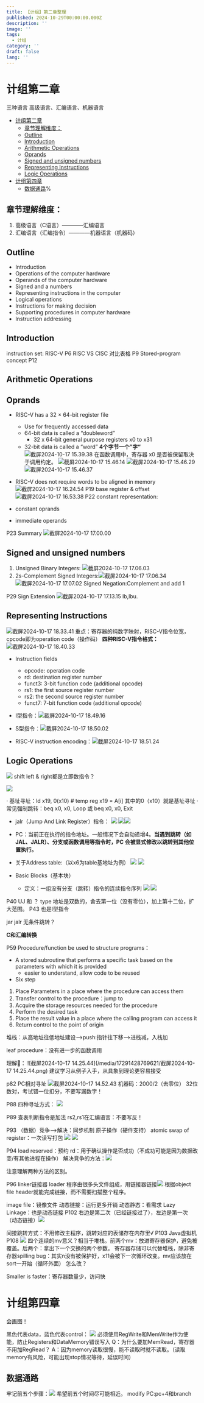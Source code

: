 ```yaml
---
title: 【计组】第二章整理
published: 2024-10-29T00:00:00.000Z
description: ''
image: ''
tags:
  - 计组
category: ''
draft: false
lang: ''
---
```

# 计组第二章
三种语言 高级语言、汇编语言、机器语言


- [计组第二章](#%E8%AE%A1%E7%BB%84%E7%AC%AC%E4%BA%8C%E7%AB%A0)
  * [章节理解维度：](#%E7%AB%A0%E8%8A%82%E7%90%86%E8%A7%A3%E7%BB%B4%E5%BA%A6)
  * [Outline](#outline)
  * [Introduction](#introduction)
  * [Arithmetic Operations](#arithmetic-operations)
  * [Oprands](#oprands)
  * [Signed and unsigned numbers](#signed-and-unsigned-numbers)
  * [Representing Instructions](#representing-instructions)
  * [Logic Operations](#logic-operations)
- [计组第四章](#%E8%AE%A1%E7%BB%84%E7%AC%AC%E5%9B%9B%E7%AB%A0)
  * [数据通路](#%E6%95%B0%E6%8D%AE%E9%80%9A%E8%B7%AF)%


## 章节理解维度：
1. 高级语言（C语言）————汇编语言
2. 汇编语言（汇编指令）————机器语言（机器码）
## Outline
* Introduction
* Operations of the computer hardware 
* Operands of the computer hardware
* Signed and a numbers
* Representing instructions in the computer
* Logical operations 
* Instructions for making decision
* Supporting procedures in computer hardware
* Instruction addressing

## Introduction
 instruction set: RISC-V
 P6
 RISC VS CISC 对比表格
 P9
 Stored-program concept
 P12 
## Arithmetic Operations
## Oprands
*  RISC-V has a 32 × 64-bit register file
   *  Use for frequently accessed data
   *  64-bit data is called a “doubleword”
       *  32 x 64-bit general purpose registers x0 to x31
   *  32-bit data is called a “word” **4个字节一个”字“**
![截屏2024-10-17 15.39.38](/media/17291428769621/%E6%88%AA%E5%B1%8F2024-10-17%2015.39.38.png)
在函数调用中，寄存器 x0 是否被保留取决于调用约定。
![截屏2024-10-17 15.46.14](/media/17291428769621/%E6%88%AA%E5%B1%8F2024-10-17%2015.46.14.png)
![截屏2024-10-17 15.46.29](/media/17291428769621/%E6%88%AA%E5%B1%8F2024-10-17%2015.46.29.png)
![截屏2024-10-17 15.46.37](/media/17291428769621/%E6%88%AA%E5%B1%8F2024-10-17%2015.46.37.png)

* RISC-V does not require words to be aligned in 
memory
![截屏2024-10-17 16.24.54](/media/17291428769621/%E6%88%AA%E5%B1%8F2024-10-17%2016.24.54.png)
P19
base register & offset
![截屏2024-10-17 16.53.38](/media/17291428769621/%E6%88%AA%E5%B1%8F2024-10-17%2016.53.38.png)
P22 constant representation:
* constant oprands
* immediate operands

P23 Summary
![截屏2024-10-17 17.00.00](/media/17291428769621/%E6%88%AA%E5%B1%8F2024-10-17%2017.00.00.png)
## Signed and unsigned numbers
1. Unsigned Binary Integers: ![截屏2024-10-17 17.06.03](/media/17291428769621/%E6%88%AA%E5%B1%8F2024-10-17%2017.06.03.png)
2. 2s-Complement Signed Integers:![截屏2024-10-17 17.06.34](/media/17291428769621/%E6%88%AA%E5%B1%8F2024-10-17%2017.06.34.png)
![截屏2024-10-17 17.07.02](/media/17291428769621/%E6%88%AA%E5%B1%8F2024-10-17%2017.07.02.png)
    Signed Negation:Complement and add 1
    
P29 Sign Extension
![截屏2024-10-17 17.13.15](/media/17291428769621/%E6%88%AA%E5%B1%8F2024-10-17%2017.13.15.png)
lb,lbu.

## Representing Instructions
![截屏2024-10-17 18.33.41](/media/17291428769621/%E6%88%AA%E5%B1%8F2024-10-17%2018.33.41.png)
重点：寄存器的纯数字映射，RISC-V指令位宽，cpcode即为operation code（操作码）
**四种RISC-V指令格式：**
![截屏2024-10-17 18.40.33](/media/17291428769621/%E6%88%AA%E5%B1%8F2024-10-17%2018.40.33.png)
* Instruction fields
    * opcode: operation code
    * rd: destination register number
    * funct3: 3-bit function code (additional opcode)
    * rs1: the first source register number
    * rs2: the second source register number
    * funct7: 7-bit function code (additional opcode)
    
* I型指令：![截屏2024-10-17 18.49.16](/media/17291428769621/%E6%88%AA%E5%B1%8F2024-10-17%2018.49.16.png)
* S型指令：![截屏2024-10-17 18.50.02](/media/17291428769621/%E6%88%AA%E5%B1%8F2024-10-17%2018.50.02.png)
* RISC-V instruction encoding：![截屏2024-10-17 18.51.24](/media/17291428769621/%E6%88%AA%E5%B1%8F2024-10-17%2018.51.24.png)

## Logic Operations
![](/media/17291428769621/17291649815452.png)
shift left & right都是立即数指令？

![](/media/17291428769621/17297414321545.png)

 · 基址寻址：ld x19, 0(x10) # temp reg x19 = A[i]  其中的0（x10）就是基址寻址
 · 常见强制跳转：beq x0, x0, Loop 或 beq x0, x0, Exit

* jalr（Jump And Link Register）指令：
![](/media/17291428769621/17297537249051.png)
![](/media/17291428769621/17297540362309.png)![](/media/17291428769621/17297542048265.png)
* PC：当前正在执行的指令地址。一般情况下会自动递增4。**当遇到跳转（如 JAL、JALR）、分支或函数调用等指令时，PC 会被显式修改以跳转到其他位置执行。**
* 关于Address table:（以x6为table基地址为例）
![](/media/17291428769621/17297548751023.png)
![](/media/17291428769621/17297548872444.png)

* Basic Blocks（基本块）
    * 定义：一组没有分支（跳转）指令的连续指令序列
    ![](/media/17291428769621/17297573763056.png)
![](/media/17291428769621/17297574004820.png)






P40
UJ 和  ？ type 地址是双数的，舍去第一位（没有零位），加上第十二位，扩大范围。
P43 也是I型指令

jar jalr 无条件跳转？

**C和汇编转换**

P59
Procedure/function be used to structure programs：
* A stored subroutine that performs a specific task based on 
the parameters with which it is provided
    * easier to understand, allow code to be reused
* Six step
1. Place Parameters in a place where the procedure can access 
them
2. Transfer control to the procedure：jump to 
3. Acquire the storage resources needed for the procedure
4. Perform the desired task
5. Place the result value in a place where the calling program can 
access it 
6. Return control to the point of origin



堆栈：从高地址往低地址建设——>push:指针往下移——>进栈减，入栈加

leaf procedure：没有进一步的函数调用

理解🌰：
![截屏2024-10-17 14.25.44](/media/17291428769621/截屏2024-10-17 14.25.44.png)
建议学习从例子入手，从具象到理论更容易接受

p82 PC相对寻址
![截屏2024-10-17 14.52.43](/media/17291428769621/%E6%88%AA%E5%B1%8F2024-10-17%2014.52.43.png)
机器码：2000/2（去零位）
32位数对，考试错一位扣分，不要写漏数字！

P88 四种寻址方式：
![](/media/17291428769621/17295631673679.png)

P89 
查表判断指令是加法
rs2,rs1在汇编语言：不要写反！

P93
（数据）竞争——>解决：同步机制 原子操作（硬件支持）
atomic swap of register：一次读写打包
![](/media/17291428769621/17298416812708.png)
![](/media/17291428769621/17298417167825.png)
     
P94 load reserved：预约
rd：用于确认操作是否成功（不成功可能是因为数据改变/有其他进程在操作）
解决竞争的方法：![](/media/17291428769621/17295645628484.png)

注意理解两种方法的区别。

P96 linker链接器  loader
程序由很多头文件组成，用链接器链接![](/media/17291428769621/17295652222832.png)
根据object file header就能完成链接，而不需要扫描整个程序。

image file：镜像文件
动态链接：运行更多开销
动态静态：看需求
Lazy Linkage：也是动态链接
P102 右边是第二次（已经链接过了），左边是第一次（动态链接）![](/media/17291428769621/17295664311183.png)

间接跳转方式：不用修改主程序，跳转对应的表储存在内存里√
P103 Java虚拟机
P108
![](/media/17291428769621/17295671624850.png)
四个连续的mv意义？相当于堆栈。前两个mv：放进寄存器保护，避免被覆盖。后两个：拿出下一个交换的两个参数。
寄存器存储可以代替堆栈，除非寄存器spilling
bug：其实n没有被保护好，x11会被下一次循环改变。mv应该放在sort一开始（循环外面）
怎么改？

Smaller is faster：寄存器数量少，访问快


# 计组第四章
会画图！

黑色代表data，蓝色代表control：
![](/media/17291428769621/17295701339239.png)
必须使用RegWrite和MemWrite作为使能，防止Registers和DataMemory错误写入
Q：为什么要加MemRead，寄存器不用加RegRead？
A：因为memory读取很慢，能不读取时就不读取。（读取memory有风险，可能出现stop情况等待，延误时间）

## 数据通路
牢记前五个步骤：![](/media/17291428769621/17295711542439.png)
希望前五个时间尽可能相近。
modify PC:pc+4和branch
